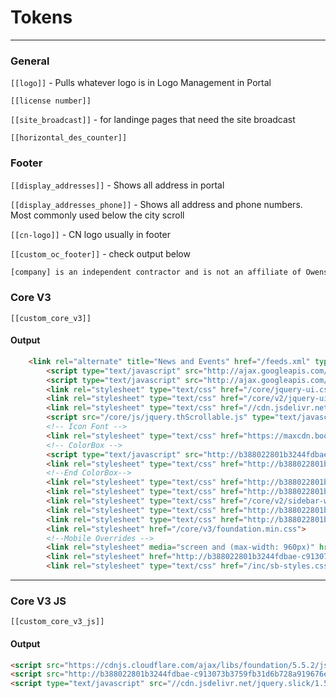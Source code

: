 # Tokens
***
### General 

`[[logo]]` - Pulls whatever logo is in Logo Management in Portal

`[[license number]]`  

`[[site_broadcast]]`  - for landinge pages that need the site broadcast

`[[horizontal_des_counter]]`

### Footer 

`[[display_addresses]]` - Shows all address in portal


`[[display_addresses_phone]]` - Shows all address and phone numbers. Most commonly used below the city scroll 

`[[cn-logo]]` - CN logo usually in footer

`[[custom_oc_footer]]` - check output below

```txt
[company] is an independent contractor and is not an affiliate of Owens Corning Roofing and Asphalt, LLC or its affiliated companies. THE PINK PANTHER&trade; &amp; &copy; 1964–2015 Metro-Goldwyn-Mayer Studios Inc. All Rights Reserved.
```

### Core V3 
`[[custom_core_v3]]`

#### Output 
```html
	<link rel="alternate" title="News and Events" href="/feeds.xml" type="application/rss+xml" />
    	<script type="text/javascript" src="http://ajax.googleapis.com/ajax/libs/jquery/1.8.1/jquery.min.js"></script>
    	<script type="text/javascript" src="http://ajax.googleapis.com/ajax/libs/jqueryui/1.8.6/jquery-ui.min.js" defer></script>
    	<link rel="stylesheet" type="text/css" href="/core/jquery-ui.css" />
    	<link rel="stylesheet" type="text/css" href="/core/v2/jquery-ui-default.css" />
    	<link rel="stylesheet" type="text/css" href="//cdn.jsdelivr.net/jquery.slick/1.5.9/slick.css"/>
    	<script src="/core/js/jquery.thScrollable.js" type="text/javascript" defer></script>
    	<!-- Icon Font -->
    	<link rel="stylesheet" type="text/css" href="https://maxcdn.bootstrapcdn.com/font-awesome/4.5.0/css/font-awesome.min.css">
    	<!-- ColorBox -->
    	<script type="text/javascript" src="http://b388022801b3244fdbae-c913073b3759fb31d6b728a919676eab.r15.cf1.rackcdn.com/v3/colorbox/jquery.colorbox-min.js" defer></script>
    	<link rel="stylesheet" type="text/css" href="http://b388022801b3244fdbae-c913073b3759fb31d6b728a919676eab.r15.cf1.rackcdn.com/v3/colorbox/colorbox.css" />
    	<!--End ColorBox-->
    	<link rel="stylesheet" type="text/css" href="http://b388022801b3244fdbae-c913073b3759fb31d6b728a919676eab.r15.cf1.rackcdn.com/v3/toolbox.css" />
    	<link rel="stylesheet" type="text/css" href="http://b388022801b3244fdbae-c913073b3759fb31d6b728a919676eab.r15.cf1.rackcdn.com/v3/inline-widgets.css" />
    	<link rel="stylesheet" type="text/css" href="/core/v2/sidebar-widgets.css" />
    	<link rel="stylesheet" type="text/css" href="http://b388022801b3244fdbae-c913073b3759fb31d6b728a919676eab.r15.cf1.rackcdn.com/v3/modules.css" />
    	<link rel="stylesheet" type="text/css" href="http://b388022801b3244fdbae-c913073b3759fb31d6b728a919676eab.r15.cf1.rackcdn.com/v3/template.css" />
    	<link rel="stylesheet" href="/core/v3/foundation.min.css">
    	<!--Mobile Overrides -->
    	<link rel="stylesheet" media="screen and (max-width: 960px)" href="http://b388022801b3244fdbae-c913073b3759fb31d6b728a919676eab.r15.cf1.rackcdn.com/v3/mobile.css" />
    	<link rel="stylesheet" href="http://b388022801b3244fdbae-c913073b3759fb31d6b728a919676eab.r15.cf1.rackcdn.com/v3/nav.css" />
    	<link rel="stylesheet" type="text/css" href="/inc/sb-styles.css">  
```

***
### Core V3 JS
`[[custom_core_v3_js]]`

#### Output 
```html
<script src="https://cdnjs.cloudflare.com/ajax/libs/foundation/5.5.2/js/foundation.min.js"></script> 
<script src="http://b388022801b3244fdbae-c913073b3759fb31d6b728a919676eab.r15.cf1.rackcdn.com/v3/template.js"></script> 
<script type="text/javascript" src="//cdn.jsdelivr.net/jquery.slick/1.5.9/slick.min.js"></script> 
``` 
